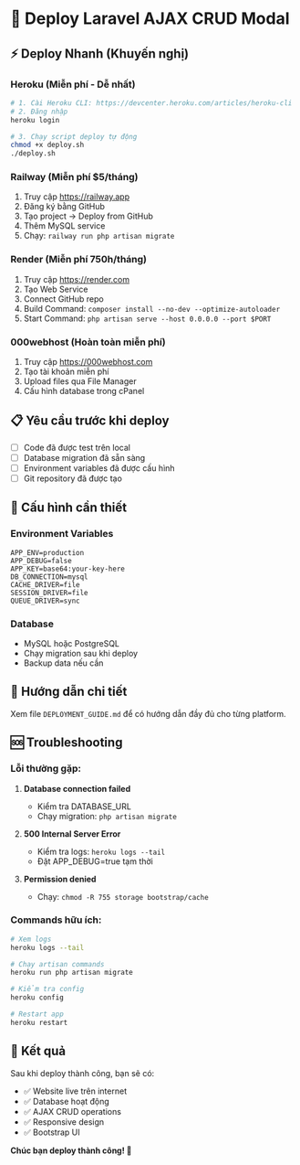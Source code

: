 # 🚀 Deploy Laravel AJAX CRUD Modal

## ⚡ Deploy Nhanh (Khuyến nghị)

### Heroku (Miễn phí - Dễ nhất)
```bash
# 1. Cài Heroku CLI: https://devcenter.heroku.com/articles/heroku-cli
# 2. Đăng nhập
heroku login

# 3. Chạy script deploy tự động
chmod +x deploy.sh
./deploy.sh
```

### Railway (Miễn phí $5/tháng)
1. Truy cập https://railway.app
2. Đăng ký bằng GitHub
3. Tạo project → Deploy from GitHub
4. Thêm MySQL service
5. Chạy: `railway run php artisan migrate`

### Render (Miễn phí 750h/tháng)
1. Truy cập https://render.com
2. Tạo Web Service
3. Connect GitHub repo
4. Build Command: `composer install --no-dev --optimize-autoloader`
5. Start Command: `php artisan serve --host 0.0.0.0 --port $PORT`

### 000webhost (Hoàn toàn miễn phí)
1. Truy cập https://000webhost.com
2. Tạo tài khoản miễn phí
3. Upload files qua File Manager
4. Cấu hình database trong cPanel

## 📋 Yêu cầu trước khi deploy

- [ ] Code đã được test trên local
- [ ] Database migration đã sẵn sàng
- [ ] Environment variables đã được cấu hình
- [ ] Git repository đã được tạo

## 🔧 Cấu hình cần thiết

### Environment Variables
```env
APP_ENV=production
APP_DEBUG=false
APP_KEY=base64:your-key-here
DB_CONNECTION=mysql
CACHE_DRIVER=file
SESSION_DRIVER=file
QUEUE_DRIVER=sync
```

### Database
- MySQL hoặc PostgreSQL
- Chạy migration sau khi deploy
- Backup data nếu cần

## 📖 Hướng dẫn chi tiết

Xem file `DEPLOYMENT_GUIDE.md` để có hướng dẫn đầy đủ cho từng platform.

## 🆘 Troubleshooting

### Lỗi thường gặp:
1. **Database connection failed**
   - Kiểm tra DATABASE_URL
   - Chạy migration: `php artisan migrate`

2. **500 Internal Server Error**
   - Kiểm tra logs: `heroku logs --tail`
   - Đặt APP_DEBUG=true tạm thời

3. **Permission denied**
   - Chạy: `chmod -R 755 storage bootstrap/cache`

### Commands hữu ích:
```bash
# Xem logs
heroku logs --tail

# Chạy artisan commands
heroku run php artisan migrate

# Kiểm tra config
heroku config

# Restart app
heroku restart
```

## 🎯 Kết quả

Sau khi deploy thành công, bạn sẽ có:
- ✅ Website live trên internet
- ✅ Database hoạt động
- ✅ AJAX CRUD operations
- ✅ Responsive design
- ✅ Bootstrap UI

**Chúc bạn deploy thành công! 🎉** 